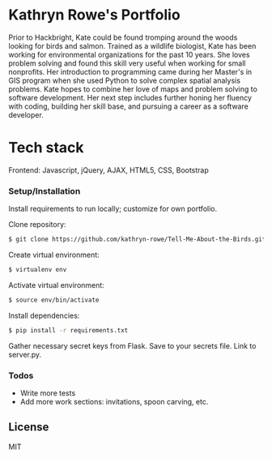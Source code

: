 # Kathryn Rowe's Portfolio

Prior to Hackbright, Kate could be found tromping around the woods looking for birds and salmon. Trained as a wildlife biologist, Kate has been working for environmental organizations for the past 10 years. She loves problem solving and found this skill very useful when working for small nonprofits. Her introduction to programming came during her Master's in GIS program when she used Python to solve complex spatial analysis problems. Kate hopes to combine her love of maps and problem solving to software development. Her next step includes further honing her fluency with coding, building her skill base, and pursuing a career as a software developer.

# Tech stack

Frontend: Javascript, jQuery, AJAX, HTML5, CSS, Bootstrap

### Setup/Installation

Install requirements to run locally; customize for own portfolio.

Clone repository:

```sh
$ git clone https://github.com/kathryn-rowe/Tell-Me-About-the-Birds.git
```
Create virtual environment:

```sh
$ virtualenv env
```
Activate virtual environment:
```sh
$ source env/bin/activate
```
Install dependencies:
```sh
$ pip install -r requirements.txt
```
Gather necessary secret keys from Flask. Save to your secrets file. Link to server.py.

### Todos

 - Write more tests
 - Add more work sections: invitations, spoon carving, etc.

License
----

MIT


[//]: # (These are reference links used in the body of this note and get stripped out when the markdown processor does its job. There is no need to format nicely because it shouldn't be seen. Thanks SO - http://stackoverflow.com/questions/4823468/store-comments-in-markdown-syntax)


